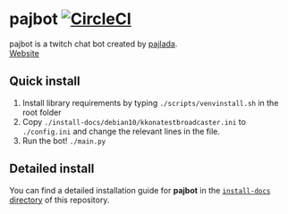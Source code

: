# pajbot [![CircleCI](https://circleci.com/gh/pajbot/pajbot.svg?style=svg)](https://circleci.com/gh/pajbot/pajbot)

pajbot is a twitch chat bot created by [pajlada](http://twitch.tv/pajlada).  
[Website](https://pajbot.com)

## Quick install

1. Install library requirements by typing `./scripts/venvinstall.sh` in
   the root folder
2. Copy `./install-docs/debian10/kkonatestbroadcaster.ini` to `./config.ini` and
   change the relevant lines in the file.
3. Run the bot! `./main.py`

## Detailed install

You can find a detailed installation guide for **pajbot** in the
[`install-docs` directory](./install-docs) of this repository.
